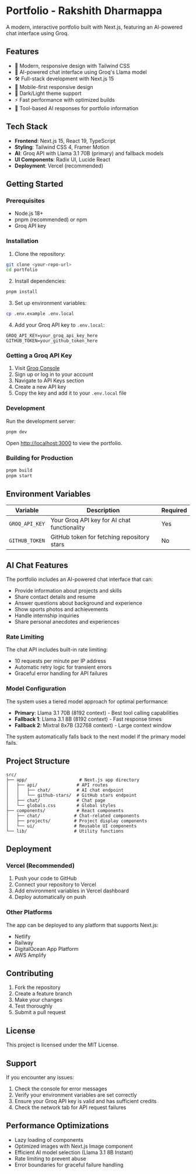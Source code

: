 # Portfolio - Rakshith Dharmappa

A modern, interactive portfolio built with Next.js, featuring an AI-powered chat interface using Groq.

## Features

- 🎨 Modern, responsive design with Tailwind CSS
- 🤖 AI-powered chat interface using Groq's Llama model
- 🛠️ Full-stack development with Next.js 15
- 📱 Mobile-first responsive design
- 🌙 Dark/Light theme support
- ⚡ Fast performance with optimized builds
- 🔧 Tool-based AI responses for portfolio information

## Tech Stack

- **Frontend**: Next.js 15, React 19, TypeScript
- **Styling**: Tailwind CSS 4, Framer Motion
- **AI**: Groq API with Llama 3.1 70B (primary) and fallback models
- **UI Components**: Radix UI, Lucide React
- **Deployment**: Vercel (recommended)

## Getting Started

### Prerequisites

- Node.js 18+ 
- pnpm (recommended) or npm
- Groq API key

### Installation

1. Clone the repository:
```bash
git clone <your-repo-url>
cd portfolio
```

2. Install dependencies:
```bash
pnpm install
```

3. Set up environment variables:
```bash
cp .env.example .env.local
```

4. Add your Groq API key to `.env.local`:
```env
GROQ_API_KEY=your_groq_api_key_here
GITHUB_TOKEN=your_github_token_here
```

### Getting a Groq API Key

1. Visit [Groq Console](https://console.groq.com/)
2. Sign up or log in to your account
3. Navigate to API Keys section
4. Create a new API key
5. Copy the key and add it to your `.env.local` file

### Development

Run the development server:

```bash
pnpm dev
```

Open [http://localhost:3000](http://localhost:3000) to view the portfolio.

### Building for Production

```bash
pnpm build
pnpm start
```

## Environment Variables

| Variable | Description | Required |
|----------|-------------|----------|
| `GROQ_API_KEY` | Your Groq API key for AI chat functionality | Yes |
| `GITHUB_TOKEN` | GitHub token for fetching repository stars | No |

## AI Chat Features

The portfolio includes an AI-powered chat interface that can:

- Provide information about projects and skills
- Share contact details and resume
- Answer questions about background and experience
- Show sports photos and achievements
- Handle internship inquiries
- Share personal anecdotes and experiences

### Rate Limiting

The chat API includes built-in rate limiting:
- 10 requests per minute per IP address
- Automatic retry logic for transient errors
- Graceful error handling for API failures

### Model Configuration

The system uses a tiered model approach for optimal performance:
- **Primary**: Llama 3.1 70B (8192 context) - Best tool calling capabilities
- **Fallback 1**: Llama 3.1 8B (8192 context) - Fast response times
- **Fallback 2**: Mixtral 8x7B (32768 context) - Large context window

The system automatically falls back to the next model if the primary model fails.

## Project Structure

```
src/
├── app/                    # Next.js app directory
│   ├── api/               # API routes
│   │   ├── chat/          # AI chat endpoint
│   │   └── github-stars/  # GitHub stars endpoint
│   ├── chat/              # Chat page
│   └── globals.css        # Global styles
├── components/            # React components
│   ├── chat/             # Chat-related components
│   ├── projects/         # Project display components
│   └── ui/               # Reusable UI components
└── lib/                  # Utility functions
```

## Deployment

### Vercel (Recommended)

1. Push your code to GitHub
2. Connect your repository to Vercel
3. Add environment variables in Vercel dashboard
4. Deploy automatically on push

### Other Platforms

The app can be deployed to any platform that supports Next.js:
- Netlify
- Railway
- DigitalOcean App Platform
- AWS Amplify

## Contributing

1. Fork the repository
2. Create a feature branch
3. Make your changes
4. Test thoroughly
5. Submit a pull request

## License

This project is licensed under the MIT License.

## Support

If you encounter any issues:

1. Check the console for error messages
2. Verify your environment variables are set correctly
3. Ensure your Groq API key is valid and has sufficient credits
4. Check the network tab for API request failures

## Performance Optimizations

- Lazy loading of components
- Optimized images with Next.js Image component
- Efficient AI model selection (Llama 3.1 8B Instant)
- Rate limiting to prevent abuse
- Error boundaries for graceful failure handling
